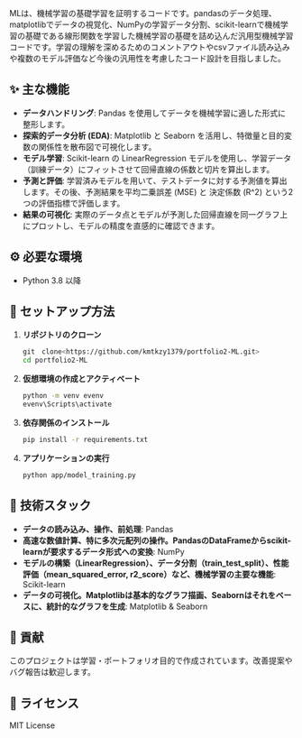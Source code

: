 MLは、機械学習の基礎学習を証明するコードです。pandasのデータ処理、matplotlibでデータの視覚化、NumPyの学習データ分割、scikit-learnで機械学習の基礎である線形関数を学習した機械学習の基礎を詰め込んだ汎用型機械学習コードです。学習の理解を深めるためのコメントアウトやcsvファイル読み込みや複数のモデル評価など今後の汎用性を考慮したコード設計を目指しました。

## ✨ 主な機能
- **データハンドリング**: Pandas を使用してデータを機械学習に適した形式に整形します。
- **探索的データ分析 (EDA)**: Matplotlib と Seaborn を活用し、特徴量と目的変数の関係性を散布図で可視化します。
- **モデル学習**: Scikit-learn の LinearRegression モデルを使用し、学習データ（訓練データ）にフィットさせて回帰直線の係数と切片を算出します。
- **予測と評価**: 学習済みモデルを用いて、テストデータに対する予測値を算出します。その後、予測結果を平均二乗誤差 (MSE) と 決定係数 (R^2) という2つの評価指標で評価します。
- **結果の可視化**: 実際のデータ点とモデルが予測した回帰直線を同一グラフ上にプロットし、モデルの精度を直感的に確認できます。

## ⚙️ 必要な環境
- Python 3.8 以降

## 🚀 セットアップ方法
1. **リポジトリのクローン**
    ```bash
    git　clone<https://github.com/kmtkzy1379/portfolio2-ML.git>
    cd portfolio2-ML
    ```

2. **仮想環境の作成とアクティベート**
    ```bash
    python -m venv evenv
    evenv\Scripts\activate
    ```

3. **依存関係のインストール**
    ```bash
    pip install -r requirements.txt
    ```

7. **アプリケーションの実行**  
      ```bash
      python app/model_training.py
      ```

## 🔧 技術スタック
- **データの読み込み、操作、前処理**: Pandas
- **高速な数値計算、特に多次元配列の操作。PandasのDataFrameからscikit-learnが要求するデータ形式への変換**: NumPy
- **モデルの構築（LinearRegression）、データ分割（train_test_split）、性能評価（mean_squared_error, r2_score）など、機械学習の主要な機能**: Scikit-learn
- **データの可視化。Matplotlibは基本的なグラフ描画、Seabornはそれをベースに、統計的なグラフを生成**: Matplotlib & Seaborn

## 🤝 貢献
このプロジェクトは学習・ポートフォリオ目的で作成されています。改善提案やバグ報告は歓迎します。

## 📄 ライセンス
MIT License
